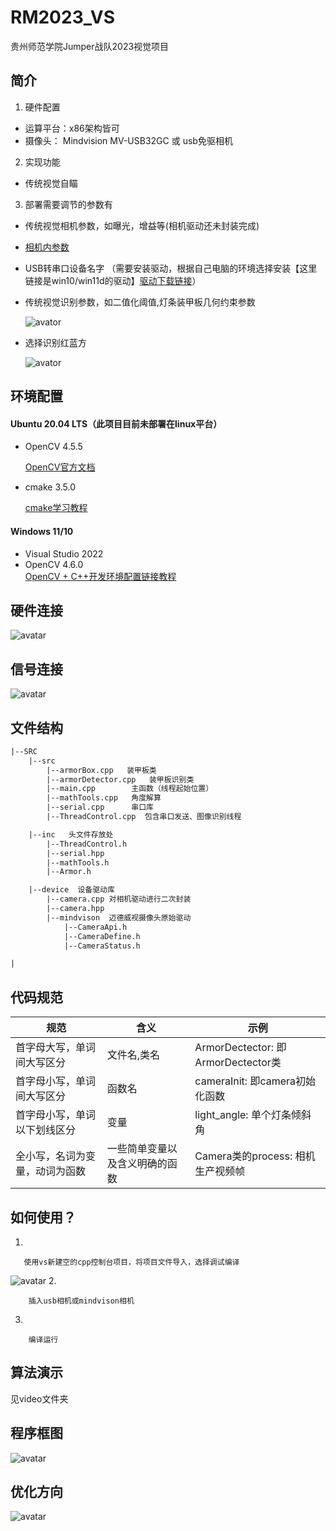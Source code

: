 # RM2023_VS
贵州师范学院Jumper战队2023视觉项目

## 简介

1. 硬件配置

- 运算平台：x86架构皆可
- 摄像头： Mindvision MV-USB32GC 或 usb免驱相机


2. 实现功能

- 传统视觉自瞄

3. 部署需要调节的参数有

- 传统视觉相机参数，如曝光，增益等(相机驱动还未封装完成)

-  [相机内参数](https://mp.weixin.qq.com/s?__biz=MzIxOTczOTM4NA==&mid=2247486828&idx=1&sn=e95d14ae8ce2484a954fd7de11ac5756&chksm=97d7e8fba0a061edd1222333402cad3f10c2806478ab32f321bd73856eb9cae26d1e65111a11&token=467610947&lang=zh_CN#rd)

- USB转串口设备名字 （需要安装驱动，根据自己电脑的环境选择安装【这里链接是win10/win11d的驱动】[驱动下载链接](https://www.wch.cn/downloads/CH341SER_EXE.html)）

- 传统视觉识别参数，如二值化阈值,灯条装甲板几何约束参数

  ![avator](/pic/pic7.png)

- 选择识别红蓝方

  ![avator](/pic/pic6.png)

## 环境配置

#### Ubuntu 20.04 LTS（此项目目前未部署在linux平台）
- OpenCV 4.5.5

  [OpenCV官方文档](docs.opencv.org)

- cmake 3.5.0 

  [ cmake学习教程](https://github.com/wzpan/cmake-demo)

#### Windows 11/10 
- Visual Studio 2022
- OpenCV 4.6.0  
[OpenCV + C++开发环境配置链接教程](https://blog.csdn.net/mars_xiaolei/article/details/78759041)


## 硬件连接

![avatar](pic/pic2.png)

## 信号连接

![avatar](pic/pic3.png)



## 文件结构

```txt
|--SRC
    |--src
        |--armorBox.cpp   装甲板类
        |--armorDetector.cpp   装甲板识别类
        |--main.cpp        主函数（线程起始位置）
        |--mathTools.cpp   角度解算
        |--serial.cpp      串口库
        |--ThreadControl.cpp  包含串口发送、图像识别线程

    |--inc   头文件存放处
        |--ThreadControl.h   
        |--serial.hpp
        |--mathTools.h
        |--Armor.h

    |--device  设备驱动库
        |--camera.cpp 对相机驱动进行二次封装
        |--camera.hpp
        |--mindvison  迈德威视摄像头原始驱动
            |--CameraApi.h
            |--CameraDefine.h
            |--CameraStatus.h

|
```
## 代码规范

| 规范      | 含义 |示例|
| ----------- | ----------- |-----------|
| 首字母大写，单词间大写区分      | 文件名,类名    | ArmorDectector: 即ArmorDectector类 |
| 首字母小写，单词间大写区分   | 函数名        |cameraInit: 即camera初始化函数|
| 首字母小写，单词以下划线区分   | 变量        |light_angle: 单个灯条倾斜角|
| 全小写，名词为变量，动词为函数   | 一些简单变量以及含义明确的函数        |Camera类的process: 相机生产视频帧|


## 如何使用？

1. 
```
   使用vs新建空的cpp控制台项目，将项目文件导入，选择调试编译
```
![avatar](pic/pic1.png)
2. 

```
    插入usb相机或mindvison相机
```

3. 
```
    编译运行
```

## 算法演示

见video文件夹

## 程序框图
![avatar](pic/pic4.png)


## 优化方向

![avatar](pic/pic5.png)
